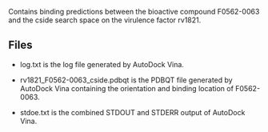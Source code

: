 Contains binding predictions between the bioactive compound F0562-0063 and the cside search space on the virulence factor rv1821.

## Files

- log.txt is the log file generated by AutoDock Vina.

- rv1821_F0562-0063_cside.pdbqt is the PDBQT file generated by AutoDock Vina containing the orientation and binding location of F0562-0063.

- stdoe.txt is the combined STDOUT and STDERR output of AutoDock Vina.

